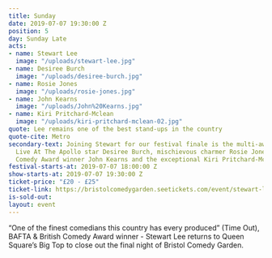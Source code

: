 ```yaml
---
title: Sunday
date: 2019-07-07 19:30:00 Z
position: 5
day: Sunday Late
acts:
- name: Stewart Lee
  image: "/uploads/stewart-lee.jpg"
- name: Desiree Burch
  image: "/uploads/desiree-burch.jpg"
- name: Rosie Jones
  image: "/uploads/rosie-jones.jpg"
- name: John Kearns
  image: "/uploads/John%20Kearns.jpg"
- name: Kiri Pritchard-Mclean
  image: "/uploads/kiri-pritchard-mclean-02.jpg"
quote: Lee remains one of the best stand-ups in the country
quote-cite: Metro
secondary-text: Joining Stewart for our festival finale is the multi-award winning
  Live At The Apollo star Desiree Burch, mischievous charmer Rosie Jones, double Edinburgh
  Comedy Award winner John Kearns and the exceptional Kiri Pritchard-Mclean as host.
festival-starts-at: 2019-07-07 18:00:00 Z
show-starts-at: 2019-07-07 19:30:00 Z
ticket-price: "£20 - £25"
ticket-link: https://bristolcomedygarden.seetickets.com/event/stewart-lee/big-top-bristol-comedy-garden/1365187
is-sold-out: 
layout: event
---
```


“One of the finest comedians this country has every produced” (Time Out), BAFTA & British Comedy Award winner - Stewart Lee returns to Queen Square’s Big Top to close out the final night of Bristol Comedy Garden.